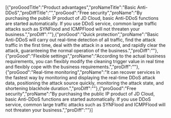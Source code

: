 [{"proGoodTitle":"Product advantages","proNameTitle":"Basic Anti-DDoS","proDiffTitle":"","proGood":"Free security","proName":"By purchasing the public IP product of JD Cloud, basic Anti-DDoS functions are started automatically. If you use DDoS service, common large traffic attacks such as SYNFlood and ICMPFlood will not threaten your business.","proDiff":""},{"proGood":"Quick protection","proName":"Basic Anti-DDoS will carry out real-time detection of all traffic, find the attack traffic in the first time, deal with the attack in a second, and rapidly clear the attack, guaranteeing the normal operation of the business.","proDiff":""},{"proGood":"Flexible settings","proName":"According to the actual business requirements, you can flexibly modify the cleaning trigger value in real time and flexibly cope with the business requirements.","proDiff":""},{"proGood":"Real-time monitoring","proName":"It can recover services in the fastest way by monitoring and displaying the real-time DDoS attack data, positioning the attack source quickly, monitoring the attack state, and shortening blackhole duration.","proDiff":""},{"proGood":"Free security","proName":"By purchasing the public IP product of JD Cloud, basic Anti-DDoS functions are started automatically. If you use DDoS service, common large traffic attacks such as SYNFlood and ICMPFlood will not threaten your business.","proDiff":""}]